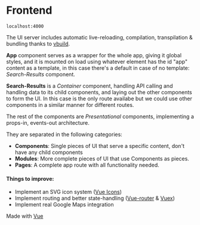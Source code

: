 # Frontend
```
localhost:4000
```
The UI server includes automatic live-reloading, compilation, transpilation & bundling thanks to [vbuild](https://vbuild.js.org/#/).

**App** component serves as a wrapper for the whole app, giving it global styles, and it is mounted on load using whatever element has the id "app" content as a template, in this case there's a default in case of no template: *Search-Results* component.

**Search-Results** is a *Container* component, handling API calling and handling data to its child components, and laying out the other components to form the UI. In this case is the only route availabe but we could use other components in a similar manner for different routes.

The rest of the components are *Presentational* components, implementing a props-in, events-out architecture.

They are separated in the following categories:
 - **Components**: Single pieces of UI that serve a specific content, don't have any child components
 - **Modules**: More complete pieces of UI that use Components as pieces.
 - **Pages**: A complete app route with all functionality needed.

#### Things to improve:

 - Implement an SVG icon system ([Vue Icons](https://github.com/vue-comps/vue-icons)) 
 - Implement routing and better state-handling ([Vue-router](https://github.com/vuejs/vue-router) & [Vuex](https://github.com/vuejs/vuex))
 - Implement real Google Maps integration

Made with [Vue](https://vuejs.org/)